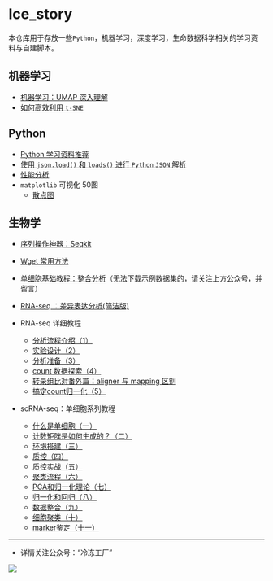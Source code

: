 # Ice_story
本仓库用于存放一些`Python`，机器学习，深度学习，生命数据科学相关的学习资料与自建脚本。



## 机器学习

- [机器学习：UMAP 深入理解](https://github.com/Jwindler/Ice_story/blob/main/src/machine_learning/UMAP.md)
- [如何高效利用 `t-SNE`](https://github.com/Jwindler/Ice_story/blob/main/src/machine_learning/tSNE.md)



## Python

- [Python 学习资料推荐](https://github.com/Jwindler/Ice_story/blob/main/src/python/python.md)
- [使用 `json.load()` 和 `loads()` 进行 `Python` `JSON` 解析](https://github.com/Jwindler/Ice_story/blob/main/src/python/json_load_loads.md)
- [性能分析](https://github.com/Jwindler/Ice_story/blob/main/src/python/memory_line_profiler.md)
- `matplotlib` 可视化 50图
  - [散点图](https://github.com/Jwindler/Ice_story/blob/main/src/visualization_50/01_scatterplot.md)




## 生物学

- [序列操作神器：Seqkit](https://github.com/Jwindler/Ice_story/blob/main/src/biology/Seqkit.md)

- [Wget 常用方法](https://github.com/Jwindler/Ice_story/blob/main/src/biology/Wget.md)

- [单细胞基础教程：整合分析](https://github.com/Jwindler/Ice_story/blob/main/src/biology/scRNA-seq/scRNA-seq_Integrate.md)（无法下载示例数据集的，请关注上方公众号，并留言）

- [RNA-seq ：差异表达分析(简洁版)](https://github.com/Jwindler/Ice_story/blob/main/src/biology/RNA-seq/RNA-seq_workflow.md)

- RNA-seq 详细教程
  - [分析流程介绍（1）](https://github.com/Jwindler/Ice_story/blob/main/src/biology/RNA-seq/1_1.md)
  - [实验设计（2）](https://github.com/Jwindler/Ice_story/blob/main/src/biology/RNA-seq/1_2.md)
  - [分析准备（3）](https://github.com/Jwindler/Ice_story/blob/main/src/biology/RNA-seq/1_3.md)
  - [count 数据探索（4）](https://github.com/Jwindler/Ice_story/blob/main/src/biology/RNA-seq/2_1.md)
  - [转录组比对番外篇：aligner 与 mapping 区别](https://github.com/Jwindler/Ice_story/blob/main/src/biology/RNA-seq/aligner_vs_mapping.md)
  - [搞定count归一化（5）](https://github.com/Jwindler/Ice_story/blob/main/src/biology/RNA-seq/2_2.md)
  
- scRNA-seq：单细胞系列教程
  - [什么是单细胞（一）](https://github.com/Jwindler/Ice_story/blob/main/src/biology/scRNA-seq/01.md)
  - [计数矩阵是如何生成的？（二）](https://github.com/Jwindler/Ice_story/blob/main/src/biology/scRNA-seq/02.md)
  - [环境搭建（三）](https://github.com/Jwindler/Ice_story/blob/main/src/biology/scRNA-seq/03.md)
  - [质控（四）](https://github.com/Jwindler/Ice_story/blob/main/src/biology/scRNA-seq/04.md)
  - [质控实战（五）](https://github.com/Jwindler/Ice_story/blob/main/src/biology/scRNA-seq/05.md)
  - [聚类流程（六）](https://github.com/Jwindler/Ice_story/blob/main/src/biology/scRNA-seq/06.md)
  - [PCA和归一化理论（七）](https://github.com/Jwindler/Ice_story/blob/main/src/biology/scRNA-seq/07.md)
  - [归一化和回归（八）](https://github.com/Jwindler/Ice_story/blob/main/src/biology/scRNA-seq/08.md)
  - [数据整合（九）](https://github.com/Jwindler/Ice_story/blob/main/src/biology/scRNA-seq/09.md)
  - [细胞聚类（十）](https://github.com/Jwindler/Ice_story/blob/main/src/biology/scRNA-seq/10.md)
  - [marker鉴定（十一）](https://github.com/Jwindler/Ice_story/blob/main/src/biology/scRNA-seq/11.md)

  

---



- 详情关注公众号：“冷冻工厂”

![](https://swindler-typora.oss-cn-chengdu.aliyuncs.com/typora_imgs/image-20221112155559803.png)
